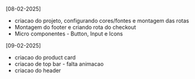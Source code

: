

[08-02-2025] 
- criacao do projeto, configurando cores/fontes e montagem das rotas
- Montagem do footer e criando rota do checkout
- Micro componentes - Button, Input e Icons


[09-02-2025]
- criacao do product card
- criacao de top bar - falta animacao
- criacao do header